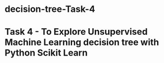 # decision-tree-Task-4
# Task 4 - To Explore Unsupervised Machine Learning decision tree with Python Scikit Learn
